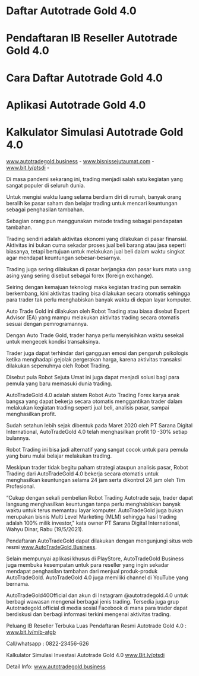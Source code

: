 # Daftar Autotrade Gold 4.0
# Pendaftaran IB Reseller Autotrade Gold 4.0
# Cara Daftar Autotrade Gold 4.0
# Aplikasi Autotrade Gold 4.0
# Kalkulator Simulasi Autotrade Gold 4.0

www.autotradegold.business - www.bisnissejutaumat.com - www.bit.ly/ptsdi -

Di masa pandemi sekarang ini, trading menjadi salah satu kegiatan yang sangat populer di seluruh dunia.

Untuk mengisi waktu luang selama berdiam diri di rumah, banyak orang beralih ke pasar saham dan belajar trading untuk mencari keuntungan sebagai penghasilan tambahan.

Sebagian orang pun menggunakan metode trading sebagai pendapatan tambahan.

Trading sendiri adalah aktivitas ekonomi yang dilakukan di pasar finansial. Aktivitas ini bukan cuma sekadar proses jual beli barang atau jasa seperti biasanya, tetapi bertujuan untuk melakukan jual beli dalam waktu singkat agar mendapat keuntungan sebesar-besarnya.

Trading juga sering dilakukan di pasar berjangka dan pasar kurs mata uang asing yang sering disebut sebagai forex (foreign exchange).

Seiring dengan kemajuan teknologi maka kegiatan trading pun semakin berkembang, kini aktivitas trading bisa dilakukan secara otomatis sehingga para trader tak perlu menghabiskan banyak waktu di depan layar komputer.

Auto Trade Gold ini dilakukan oleh Robot Trading atau biasa disebut Expert Advisor (EA) yang mampu melakukan aktivitas trading secara otomatis sesuai dengan pemrogramannya.

Dengan Auto Trade Gold, trader hanya perlu menyisihkan waktu sesekali untuk mengecek kondisi transaksinya.

Trader juga dapat terhindar dari gangguan emosi dan pengaruh psikologis ketika menghadapi gejolak pergerakan harga, karena aktivitas transaksi dilakukan sepenuhnya oleh Robot Trading.

Disebut pula Robot Sejuta Umat ini juga dapat menjadi solusi bagi para pemula yang baru memasuki dunia trading.

AutoTradeGold 4.0 adalah sistem Robot Auto Trading Forex karya anak bangsa yang dapat bekerja secara otomatis menggantikan trader dalam melakukan kegiatan trading seperti jual beli, analisis pasar, sampai menghasilkan profit.

Sudah setahun lebih sejak dibentuk pada Maret 2020 oleh PT Sarana Digital International, AutoTradeGold 4.0 telah menghasilkan profit 10 -30% setiap bulannya.

Robot Trading ini bisa jadi alternatif yang sangat cocok untuk para pemula yang baru mulai belajar melakukan trading.

Meskipun trader tidak begitu paham strategi ataupun analisis pasar, Robot Trading dari AutoTradeGold 4.0 bekerja secara otomatis untuk menghasilkan keuntungan selama 24 jam serta dikontrol 24 jam oleh Tim Profesional.

“Cukup dengan sekali pembelian Robot Trading Autotrade saja, trader dapat langsung menghasilkan keuntungan tanpa perlu menghabiskan banyak waktu untuk terus memantau layar komputer. AutoTradeGold juga bukan merupakan bisnis Multi Level Marketing (MLM) sehingga hasil trading adalah 100% milik investor," kata owner PT Sarana Digital International, Wahyu Dinar, Rabu (19/5/2021).

Pendaftaran AutoTradeGold dapat dilakukan dengan mengunjungi situs web resmi www.AutoTradeGold.Business.

Selain mempunyai aplikasi khusus di PlayStore, AutoTradeGold Business juga membuka kesempatan untuk para reseller yang ingin sekadar mendapat penghasilan tambahan dari menjual produk-produk AutoTradeGold.
AutoTradeGold 4.0 juga memiliki channel di YouTube yang bernama.

AutoTradeGold40Official dan akun di Instagram @autotradegold.4.0 untuk berbagi wawasan mengenai berbagai jenis trading. Tersedia juga grup Autotradegold.official di media sosial Facebook di mana para trader dapat berdiskusi dan berbagi informasi terkini mengenai aktivitas trading.

Peluang IB Reseller Terbuka Luas
Pendaftaran Resmi Autotrade Gold 4.0 :
www.bit.ly/mib-atgb

Call/whatsapp : 0822-23456-626

Kalkulator Simulasi Investasi Autotrade Gold 4.0 
www.Bit.ly/ptsdi

Detail Info:
www.autotradegold.business
